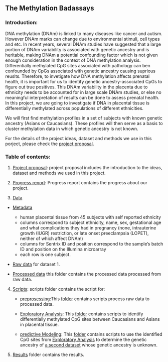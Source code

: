 ## The Methylation Badassays

### Introduction:

DNA methylation (DNAm) is linked to many diseases like cancer and autism. However DNAm marks can change due to environmental stimuli, cell types and etc. In recent years, several DNAm studies have suggested that a large portion of DNAm variability is associated with genetic ancestry and is heritable, making DNAm a potential confounding factor which is not given enough consideration in the context of DNA methylation analysis. Differentially methylated CpG sites associated with pathology can ben confounded by CpGs associated with genetic ancestry causing suprious reuslts. Therefore, to invetigate how DNA methylation affects prenatal health, it is important for us to identify genetic ancestry-associated CpGs to figure out true positives. This DNAm variability in the placenta due to ethnicity needs to be accounted for in large scale DNAm studies, or else no meaningful interpretation of results can be done to assess prenatal health. In this project, we are going to investigate if DNA in placental tissue is differentially methylated across populations of different ethnicities. 

We will first find methylation profiles in a set of subjects with known genetic ancestry (Asians or Caucasians). These profiles will then serve as a basis to cluster methylation data in which genetic ancestry is not known.

For the details of the project ideas, dataset and methods we use in this porject, please check the [project proposal](https://github.com/STAT540-UBC/team_Methylation-Badassays/blob/master/project_proposal.md). 

### Table of contents:

1. [Project proposal](https://github.com/STAT540-UBC/team_Methylation-Badassays/blob/master/project_proposal.md): project proposal includes the introduction to the ideas, dataset and methods we used in this project.

2. [Progress report](https://github.com/STAT540-UBC/team_Methylation-Badassays/blob/master/progress_report.md): Progress report contains the progress about our project.

3. [Data](https://github.com/STAT540-UBC/team_Methylation-Badassays/tree/master/Data)

* [Metadata](https://github.com/STAT540-UBC/team_Methylation-Badassays/blob/master/Data/Raw%20Data/samplesheet.csv)
  + human placental tissue from 45 subjects with self reported ethnicity
  + columns correspond to subject ethnicity, name, sex, gestational age and what complications they had in pregnancy (none, intrauterine growth (IUGR) restriction, or late onset preeclampsia (LOPET), neither of which affect DNAm)
  + columns for Sentrix ID and position correspond to the sample’s batch ID and position on the Illumina microarray 
  + each row is one subject.
  
* [Raw data](https://github.com/STAT540-UBC/team_Methylation-Badassays/tree/master/Data/Raw%20Data) for dataset 1.

* [Processed data](https://github.com/STAT540-UBC/team_Methylation-Badassays/tree/master/Data/Processed%20Data) this folder contains the processed data processed from raw data.

4. [Scripts](https://github.com/STAT540-UBC/team_Methylation-Badassays/tree/master/Scripts): scripts folder contains the script for:
    * [preprosessing](https://github.com/STAT540-UBC/team_Methylation-Badassays/blob/master/Scripts/Preprocessing/PreprocessQC.md):This [folder](https://github.com/STAT540-UBC/team_Methylation-Badassays/tree/master/Scripts/Preprocessing) contains scripts process raw data to processed data.
    
    * [Exploratory Analysis](https://github.com/STAT540-UBC/team_Methylation-Badassays/blob/master/Scripts/ExploratoryAnalysis/Exploratory.md): This [folder](https://github.com/STAT540-UBC/team_Methylation-Badassays/tree/master/Scripts/ExploratoryAnalysis) contains scripts to identify differentially methylated CpG sites between Caucasians and Asians in placental tissue. 
    
    * [predictive Modeling](https://github.com/STAT540-UBC/team_Methylation-Badassays/blob/master/Scripts/PredictiveModeling/PredictiveModeling.md): This [folder](https://github.com/STAT540-UBC/team_Methylation-Badassays/tree/master/Scripts/PredictiveModeling) contains scripts to use the identified CpG sites from [Exploratory Analysis](https://github.com/STAT540-UBC/team_Methylation-Badassays/blob/master/Scripts/ExploratoryAnalysis/Exploratory.md) to determine the genetic ancestry of [a second dataset](https://epigeneticsandchromatin.biomedcentral.com/articles/10.1186/s13072-016-0054-8) whose genetic ancestry is unknown.

5. [Results](https://github.com/STAT540-UBC/team_Methylation-Badassays/tree/master/results) folder contains the results. 
